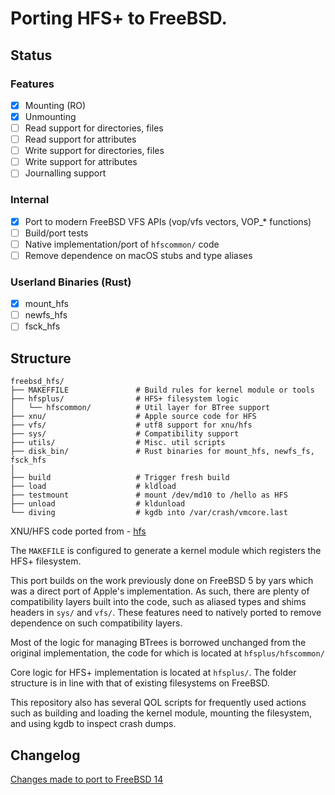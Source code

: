 # Porting HFS+ to FreeBSD.

## Status

### Features
- [x] Mounting (RO)
- [x] Unmounting
- [ ] Read support for directories, files
- [ ] Read support for attributes
- [ ] Write support for directories, files
- [ ] Write support for attributes
- [ ] Journalling support
### Internal
- [x] Port to modern FreeBSD VFS APIs (vop/vfs vectors, VOP_* functions)
- [ ] Build/port tests
- [ ] Native implementation/port of `hfscommon/` code
- [ ] Remove dependence on macOS stubs and type aliases
### Userland Binaries (Rust)
- [x] mount_hfs
- [ ] newfs_hfs
- [ ] fsck_hfs

## Structure
```
freebsd_hfs/
├── MAKEFFILE               # Build rules for kernel module or tools
├── hfsplus/                # HFS+ filesystem logic
│   └── hfscommon/          # Util layer for BTree support
├── xnu/                    # Apple source code for HFS
├── vfs/                    # utf8 support for xnu/hfs
├── sys/                    # Compatibility support
├── utils/                  # Misc. util scripts
├── disk_bin/               # Rust binaries for mount_hfs, newfs_fs, fsck_hfs
│
├── build                   # Trigger fresh build 
├── load                    # kldload
├── testmount               # mount /dev/md10 to /hello as HFS
├── unload                  # kldunload
└── diving                  # kgdb into /var/crash/vmcore.last
```

XNU/HFS code ported from - [hfs](https://github.com/apple-oss-distributions/hfs)

The `MAKEFILE` is configured to generate a kernel module which registers the HFS+ filesystem.

This port builds on the work previously done on FreeBSD 5 by yars which was a direct port of Apple's implementation. As such, there are plenty of compatibility layers built into the code, such as aliased types and shims headers in `sys/` and `vfs/`. These features need to natively ported to remove dependence on such compatibility layers.

Most of the logic for managing BTrees is borrowed unchanged from the original implementation, the code for which is located at `hfsplus/hfscommon/` 

Core logic for HFS+ implementation is located at `hfsplus/`. The folder structure is in line with that of existing filesystems on FreeBSD. 

This repository also has several QOL scripts for frequently used actions such as building and loading the kernel module, mounting the filesystem, and using kgdb to inspect crash dumps.


## Changelog

[Changes made to port to FreeBSD 14](./updatelog)

